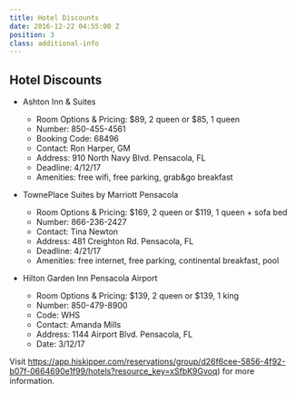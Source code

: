 ```yaml
---
title: Hotel Discounts
date: 2016-12-22 04:55:00 Z
position: 3
class: additional-info
---
```


## Hotel Discounts

* Ashton Inn & Suites
  * Room Options & Pricing: $89, 2 queen or $85, 1 queen	
  * Number: 850-455-4561	
  * Booking Code: 68496	
  * Contact: Ron Harper, GM	
  * Address: 910 North Navy Blvd. Pensacola, FL	
  * Deadline: 4/12/17
  * Amenities: free wifi, free parking, grab&go breakfast														

* TownePlace Suites by Marriott Pensacola 
  * Room Options & Pricing: $169, 2 queen or $119, 1 queen + sofa bed
  * Number: 866-236-2427	
  * Contact: Tina Newton	
  * Address: 481 Creighton Rd. Pensacola, FL	
  * Deadline: 4/21/17
  * Amenities: free internet, free parking, continental breakfast, pool	

* Hilton Garden Inn Pensacola Airport	
  * Room Options & Pricing: $139, 2 queen or $139, 1 king
  * Number: 850-479-8900
  * Code: WHS	
  * Contact: Amanda Mills
  * Address: 1144 Airport Blvd. Pensacola, FL
  * Date: 3/12/17																				

Visit https://app.hiskipper.com/reservations/group/d26f6cee-5856-4f92-b07f-0664690e1f99/hotels?resource_key=xSfbK9Gvoq) for more information.
																	
		
